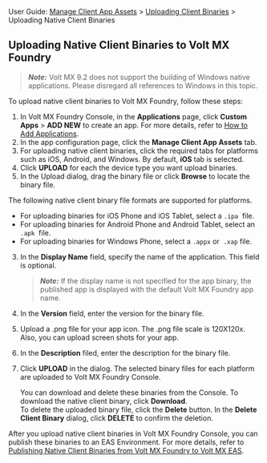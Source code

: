                               

User Guide: [Manage Client App Assets](Manage_Client_App_Assets.md) > [Uploading Client Binaries](Upload_Client_Binaries.md) > Uploading Native Client Binaries

Uploading Native Client Binaries to Volt MX Foundry
--------------------------------------------------

> **_Note:_** Volt MX 9.2 does not support the building of Windows native applications. Please disregard all references to Windows in this topic.

To upload native client binaries to Volt MX Foundry, follow these steps:

1.  In Volt MX Foundry Console, in the **Applications** page, click **Custom Apps** > **ADD NEW** to create an app. For more details, refer to [How to Add Applications](Adding_Applications.md).
2.  In the app configuration page, click the **Manage Client App Assets** tab.
3.  For uploading native client binaries, click the required tabs for platforms such as iOS, Android, and Windows. By default, **iOS** tab is selected.
1.  Click **UPLOAD** for each the device type you want upload binaries.
2.  In the Upload dialog, drag the binary file or click **Browse** to locate the binary file.

The following native client binary file formats are supported for platforms.

*   For uploading binaries for iOS Phone and iOS Tablet, select a `.ipa`  file.
*   For uploading binaries for Android Phone and Android Tablet, select an `.apk`  file.
*   For uploading binaries for Windows Phone, select a `.appx` or  `.xap` file.

3.  In the **Display Name** field, specify the name of the application. This field is optional.
    
    > **_Note:_** If the display name is not specified for the app binary, the published app is displayed with the default Volt MX Foundry app name.
    
4.  In the **Version** field, enter the version for the binary file.
5.  Upload a .png file for your app icon. The .png file scale is 120X120x. Also, you can upload screen shots for your app.
6.  In the **Description** filed, enter the description for the binary file.
7.  Click **UPLOAD** in the dialog. The selected binary files for each platform are uploaded to Volt MX Foundry Console.  
    
    You can download and delete these binaries from the Console. To download the native client binary, click **Download**.  
    To delete the uploaded binary file, click the **Delete** button. In the **Delete Client Binary** dialog, click **DELETE** to confirm the deletion.
    

After you upload native client binaries in Volt MX Foundry Console, you can publish these binaries to an EAS Environment. For more details, refer to [Publishing Native Client Binaries from Volt MX Foundry to Volt MX EAS](EnterpriseAppStore.md#publishing-apps-to-eas-app-server).
